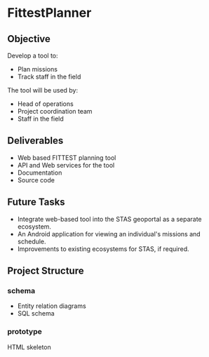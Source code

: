 FittestPlanner
==============

Objective
---------

Develop a tool to:

+ Plan missions
+ Track staff in the field

The tool will be used by:

+ Head of operations
+ Project coordination team
+ Staff in the field

Deliverables
------------

+ Web based FITTEST planning tool
+ API and Web services for the tool
+ Documentation
+ Source code

Future Tasks
------------

+ Integrate web-based tool into the STAS geoportal as a separate ecosystem.
+ An Android application for viewing an individual's missions and schedule.
+ Improvements to existing ecosystems for STAS, if required.

Project Structure
-----------------

### schema

+ Entity relation diagrams
+ SQL schema

### prototype

HTML skeleton
